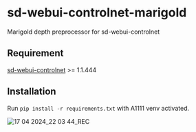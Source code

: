 # sd-webui-controlnet-marigold
Marigold depth preprocessor for sd-webui-controlnet

## Requirement
[sd-webui-controlnet](https://github.com/Mikubill/sd-webui-controlnet) >= 1.1.444

## Installation
Run `pip install -r requirements.txt` with A1111 venv activated.

![17 04 2024_22 03 44_REC](https://github.com/huchenlei/sd-webui-controlnet-marigold/assets/20929282/17f8d3bf-25bf-4e62-b0ea-a6b2b7a66ada)
